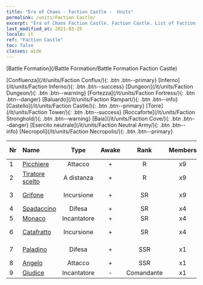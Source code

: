 ```yaml
---
title: "Era of Chaos - Faction Castle -  Units"
permalink: /units/Faction Castle/
excerpt: "Era of Chaos Faction Castle. Faction Castle. List of Faction in Era of Chaos"
last_modified_at: 2021-03-25
locale: it
ref: "Faction Castle"
toc: false
classes: wide
---
```

  [Battle Formation](/Battle Formation/Battle Formation Faction Castle)

 [Confluenza](/it/units/Faction Conflux/){: .btn .btn--primary} [Inferno](/it/units/Faction Inferno/){: .btn .btn--success} [Dungeon](/it/units/Faction Dungeon/){: .btn .btn--warning} [Fortezza](/it/units/Faction Fortress/){: .btn .btn--danger} [Baluardo](/it/units/Faction Rampart/){: .btn .btn--info} [Castello](/it/units/Faction Castle/){: .btn .btn--primary} [Torre](/it/units/Faction Tower/){: .btn .btn--success} [Roccaforte](/it/units/Faction Stronghold/){: .btn .btn--warning} [Baia](/it/units/Faction Cove/){: .btn .btn--danger} [Esercito neutrale](/it/units/Faction Neutral Army/){: .btn .btn--info} [Necropoli](/it/units/Faction Necropolis/){: .btn .btn--primary} 

  | Nr |         Name        |   Type   | Awake |    Rank   |   Members     |  Stars  | Exclusive | Attack  |     HP    |  Awaken Name  |
  |:---|:--------------------|:--------:|:-----:|:---------:|:-------------:|:-------:|:---------:|:-------:|:---------:|:--------------|
  | 1 | [Picchiere](/it/units/Pikeman/) | Attacco | + | R | x9 | <i class="fas fa-star"/> | - | 84.4 | 645 |  Alabardiere  |
  | 2 | [Tiratore scelto](/it/units/Marksman/) | A distanza | + | R | x9 | <i class="fas fa-star"/> | - | 85.3 | 438 |  Maestro arciere  |
  | 3 | [Grifone](/it/units/Griffin/) | Incursione | + | SR | x9 | <i class="fas fa-star"/><i class="fas fa-star"/> | - | 151.4 | 1850 |  Grifone sacro  |
  | 4 | [Spadaccino](/it/units/Swordsman/) | Difesa | + | SR | x4 | <i class="fas fa-star"/><i class="fas fa-star"/> | - | 54.6 | 1324 |  Crociato  |
  | 5 | [Monaco](/it/units/Monk/) | Incantatore | + | SR | x4 | <i class="fas fa-star"/> | - | 102.6 | 662 |  Fanatico  |
  | 6 | [Catafratto](/it/units/Cavalier/) | Incursione | + | SR | x4 | <i class="fas fa-star"/> | + | 79.4 | 811 |  Cavalieri campioni  |
  | 7 | [Paladino](/it/units/Paladin/) | Difesa | + | SSR | x1 | <i class="fas fa-star"/><i class="fas fa-star"/><i class="fas fa-star"/> | - | 128.0 | 2589 |  Paladino Supremo  |
  | 8 | [Angelo](/it/units/Angel/) | Attacco | + | SSR | x1 | <i class="fas fa-star"/><i class="fas fa-star"/><i class="fas fa-star"/> | - | 792.0 | 5431 |  Arcangelo  |
  | 9 | [Giudice](/it/units/Judicator/) | Incantatore | - | Comandante | x1 | <i class="fas fa-star"/><i class="fas fa-star"/><i class="fas fa-star"/> | - | 565.7 | 6109 |   -   |
